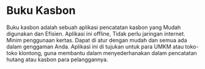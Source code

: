 # Buku Kasbon

Buku kasbon adalah sebuah aplikasi pencatatan kasbon yang Mudah digunakan dan Efisien. Aplikasi ini offline, Tidak perlu jaringan internet. Minim penggunaan kertas. Dapat di atur dengan mudah dan semua ada dalam genggaman Anda. Aplikasi ini di tujukan untuk para UMKM atau toko-toko klontong, guna membantu dalam menyederhanakan dalam pencatatan hutang atau kasbon para pelanggannya.
